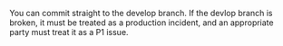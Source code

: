 You can commit straight to the develop branch.
If the devlop branch is broken, it must be treated as a production incident, and an appropriate party must treat it as a P1 issue.